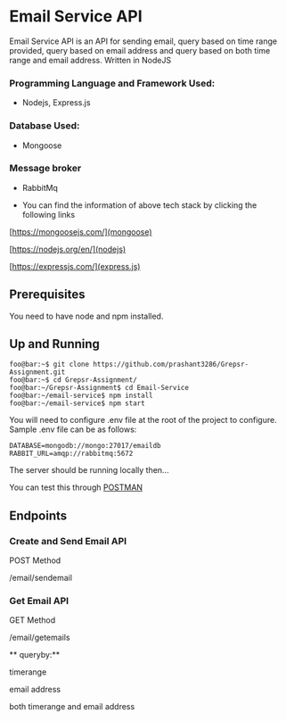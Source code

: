 # Email Service API

Email Service API is an API for sending email, query based on time range provided, query based on email address and query based on both time range and email address. Written in NodeJS

### Programming Language and Framework Used:
- Nodejs, Express.js

### Database Used:
- Mongoose

### Message broker
- RabbitMq

- You can find the information of above tech stack by clicking the following links

[https://mongoosejs.com/](mongoose)

[https://nodejs.org/en/](nodejs)

[https://expressjs.com/](express.js)


## Prerequisites

You need to have node and npm installed.

## Up and Running
```console
foo@bar:~$ git clone https://github.com/prashant3286/Grepsr-Assignment.git
foo@bar:~$ cd Grepsr-Assignment/
foo@bar:~/Grepsr-Assignment$ cd Email-Service
foo@bar:~/email-service$ npm install
foo@bar:~/email-service$ npm start
```
You will need to configure .env file at the root of the project to configure. Sample .env file can be as follows:
```console
DATABASE=mongodb://mongo:27017/emaildb
RABBIT_URL=amqp://rabbitmq:5672
```
The server should be running locally then...

You can test this through [POSTMAN](https://www.postman.com/)

## Endpoints

### Create and Send Email API

POST Method

/email/sendemail

### Get Email API

GET Method

/email/getemails

** queryby:**

timerange

email address

both timerange and email address
